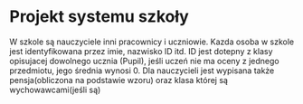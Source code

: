 # Projekt systemu szkoły
W szkole są nauczyciele inni pracownicy i uczniowie. Kazda osoba w szkole jest identyfikowana przez imie, nazwisko ID itd.
ID jest dotepny z klasy opisujacej dowolnego ucznia (Pupil), jeśli uczeń nie ma oceny z jednego przedmiotu, jego średnia wynosi 0.
Dla nauczycieli jest wypisana także pensja(obliczona na podstawie wzoru) oraz klasa której są wychowawcami(jeśli są)
